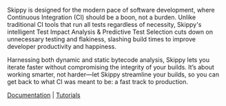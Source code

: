 Skippy is designed for the modern pace of software development, where Continuous Integration (CI) should be a boon, not
a burden. Unlike traditional CI tools that run all tests regardless of necessity, Skippy's intelligent Test Impact
Analysis & Predictive Test Selection cuts down on unnecessary testing and flakiness, slashing build times to improve 
developer productivity and happiness.

Harnessing both dynamic and static bytecode analysis, Skippy lets you iterate faster without compromising the integrity 
of your builds. It’s about working smarter, not harder—let Skippy streamline your builds, so you can get back to what CI was 
meant to be: a fast track to production.

[Documentation](https://www.skippy.io/docs/) | [Tutorials](https://www.skippy.io/tutorials/)
